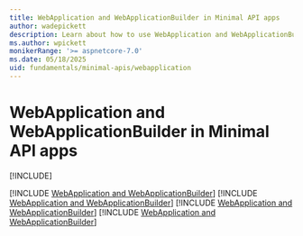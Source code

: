 ```yaml
---
title: WebApplication and WebApplicationBuilder in Minimal API apps
author: wadepickett
description: Learn about how to use WebApplication and WebApplicationBuilder.
ms.author: wpickett
monikerRange: '>= aspnetcore-7.0'
ms.date: 05/18/2025
uid: fundamentals/minimal-apis/webapplication
---
```


# WebApplication and WebApplicationBuilder in Minimal API apps

[!INCLUDE[](~/includes/not-latest-version.md)]

[!INCLUDE [WebApplication and WebApplicationBuilder](~/fundamentals/minimal-apis/includes/webapplication7.md)]
[!INCLUDE [WebApplication and WebApplicationBuilder](~/fundamentals/minimal-apis/includes/webapplication8.md)]
[!INCLUDE [WebApplication and WebApplicationBuilder](~/fundamentals/minimal-apis/includes/webapplication9.md)]
[!INCLUDE [WebApplication and WebApplicationBuilder](~/fundamentals/minimal-apis/includes/webapplication10.md)]
